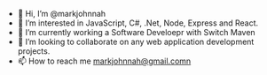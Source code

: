 - 👋 Hi, I’m @markjohnnah
- 👀 I’m interested in JavaScript, C#, .Net, Node, Express and React.
- 🌱 I’m currently working a Software Develoepr with Switch Maven
- 💞️ I’m looking to collaborate on any web application development projects.
- 📫 How to reach me  markjohnnah@gmail.comn

<!---
markjohnnah/markjohnnah is a ✨ special ✨ repository because its `README.md` (this file) appears on your GitHub profile.
You can click the Preview link to take a look at your changes.
--->
